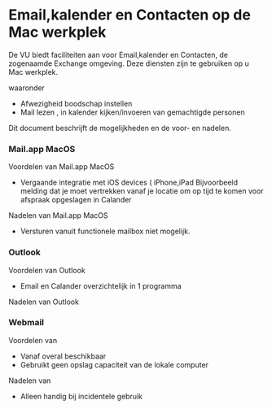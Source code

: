 Email,kalender en Contacten op de Mac werkplek
============================

De VU biedt faciliteiten aan voor Email,kalender en Contacten, de zogenaamde Exchange omgeving. Deze diensten zijn te gebruiken op u Mac werkplek.

waaronder
* Afwezigheid boodschap instellen
* Mail lezen , in kalender kijken/invoeren van gemachtigde personen

Dit document beschrijft de mogelijkheden en de voor- en nadelen.

### Mail.app MacOS

Voordelen van Mail.app MacOS
* Vergaande integratie met iOS devices ( iPhone,iPad Bijvoorbeeld melding dat je moet vertrekken vanaf je locatie om op tijd te komen voor afspraak opgeslagen in Calander


Nadelen van Mail.app MacOS
* Versturen vanuit functionele mailbox niet mogelijk.

### Outlook

Voordelen van Outlook
* Email en Calander overzichtelijk in 1 programma

Nadelen van Outlook


### Webmail

Voordelen van
* Vanaf overal beschikbaar
* Gebruikt geen opslag capaciteit van de lokale computer

Nadelen van
* Alleen handig bij incidentele gebruik
